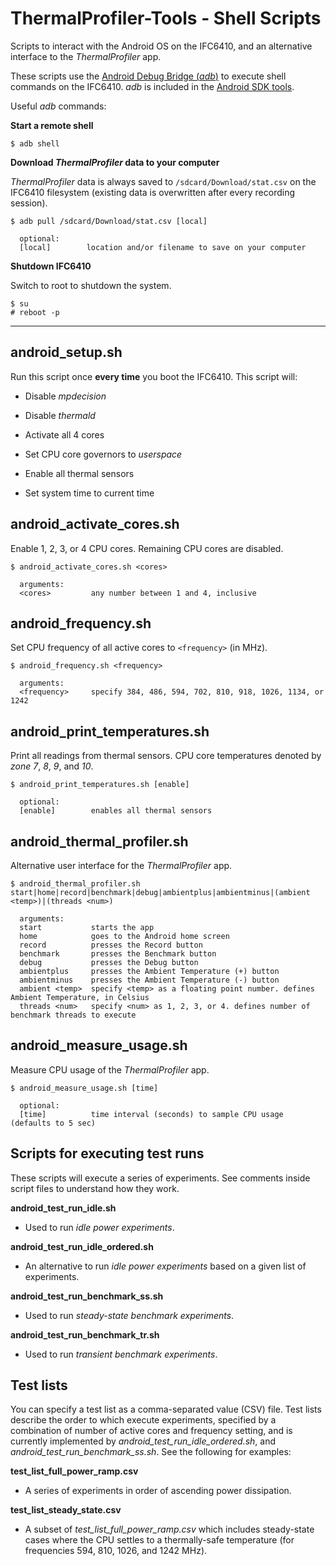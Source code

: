 # ThermalProfiler-Tools - Shell Scripts

Scripts to interact with the Android OS on the IFC6410, and an alternative interface to the *ThermalProfiler* app.

These scripts use the [Android Debug Bridge (*adb*)](http://developer.android.com/tools/help/adb.html) to execute shell 
commands on the IFC6410. *adb* is included in the [Android SDK tools](http://developer.android.com/sdk/index.html).

Useful *adb* commands:

**Start a remote shell**

```
$ adb shell
```

**Download *ThermalProfiler* data to your computer**

*ThermalProfiler* data is always saved to `/sdcard/Download/stat.csv` on the IFC6410 filesystem (existing data is 
overwritten after every recording session).

```
$ adb pull /sdcard/Download/stat.csv [local]

  optional:
  [local]        location and/or filename to save on your computer
```

**Shutdown IFC6410**

Switch to root to shutdown the system.

```
$ su
# reboot -p
```

----------------------------------------

## android_setup.sh
Run this script once **every time** you boot the IFC6410. This script will:

* Disable *mpdecision*

* Disable *thermald*

* Activate all 4 cores

* Set CPU core governors to *userspace*

* Enable all thermal sensors

* Set system time to current time


## android_activate_cores.sh
Enable 1, 2, 3, or 4 CPU cores. Remaining CPU cores are disabled.

```
$ android_activate_cores.sh <cores>

  arguments:
  <cores>         any number between 1 and 4, inclusive
```


## android_frequency.sh
Set CPU frequency of all active cores to `<frequency>` (in MHz).

```
$ android_frequency.sh <frequency>

  arguments:
  <frequency>     specify 384, 486, 594, 702, 810, 918, 1026, 1134, or 1242
```


## android_print_temperatures.sh
Print all readings from thermal sensors. CPU core temperatures denoted by *zone 7*, *8*, *9*, and *10*.

```
$ android_print_temperatures.sh [enable]
  
  optional:
  [enable]        enables all thermal sensors
```

## android_thermal_profiler.sh
Alternative user interface for the *ThermalProfiler* app.

```
$ android_thermal_profiler.sh start|home|record|benchmark|debug|ambientplus|ambientminus|(ambient <temp>)|(threads <num>)
  
  arguments:
  start           starts the app
  home            goes to the Android home screen
  record          presses the Record button
  benchmark       presses the Benchmark button
  debug           presses the Debug button
  ambientplus     presses the Ambient Temperature (+) button
  ambientminus    presses the Ambient Temperature (-) button
  ambient <temp>  specify <temp> as a floating point number. defines Ambient Temperature, in Celsius
  threads <num>   specify <num> as 1, 2, 3, or 4. defines number of benchmark threads to execute
```

## android_measure_usage.sh
Measure CPU usage of the *ThermalProfiler* app.

```
$ android_measure_usage.sh [time]
  
  optional:
  [time]          time interval (seconds) to sample CPU usage (defaults to 5 sec)
```


## Scripts for executing test runs
These scripts will execute a series of experiments. See comments inside script files to understand how they work.

**android_test_run_idle.sh**

* Used to run *idle power experiments*.

**android_test_run_idle_ordered.sh**

* An alternative to run *idle power experiments* based on a given list of experiments.

**android_test_run_benchmark_ss.sh**

* Used to run *steady-state benchmark experiments*.

**android_test_run_benchmark_tr.sh**

* Used to run *transient benchmark experiments*.

## Test lists
You can specify a test list as a comma-separated value (CSV) file. Test lists describe the order to which execute 
experiments, specified by a combination of number of active cores and frequency setting, and is currently implemented 
by *android_test_run_idle_ordered.sh*, and *android_test_run_benchmark_ss.sh*. See the following for examples:

**test_list_full_power_ramp.csv**

* A series of experiments in order of ascending power dissipation.

**test_list_steady_state.csv**

* A subset of *test_list_full_power_ramp.csv* which includes steady-state cases where the CPU settles to a thermally-safe temperature (for frequencies 594, 810, 1026, and 1242 MHz).








